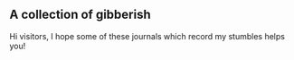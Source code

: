 ## A collection of gibberish

Hi visitors, I hope some of these journals which record my stumbles helps you!

